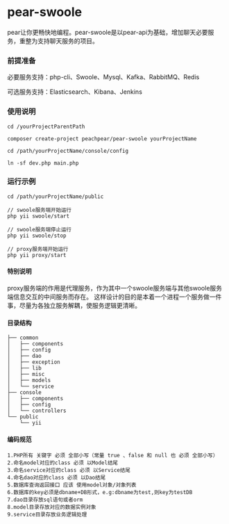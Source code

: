 # pear-swoole
pear让你更畅快地编程。pear-swoole是以pear-api为基础，增加聊天必要服务，重整为支持聊天服务的项目。 

### 前提准备

必要服务支持：php-cli、Swoole、Mysql、Kafka、RabbitMQ、Redis

可选服务支持：Elasticsearch、Kibana、Jenkins

### 使用说明

```
cd /yourProjectParentPath

composer create-project peachpear/pear-swoole yourProjectName

cd /path/yourProjectName/console/config

ln -sf dev.php main.php
```

### 运行示例
```
cd /path/yourProjectName/public

// swoole服务端开始运行
php yii swoole/start

// swoole服务端停止运行
php yii swoole/stop

// proxy服务端开始运行
php yii proxy/start
```

#### 特别说明
proxy服务端的作用是代理服务，作为其中一个swoole服务端与其他swoole服务端信息交互的中间服务而存在。
这样设计的目的是本着一个进程一个服务做一件事，尽量为各独立服务解耦，使服务逻辑更清晰。

#### 目录结构
```
├── common
│   ├── components
│   ├── config
│   ├── dao
│   ├── exception
│   ├── lib
│   ├── misc
│   ├── models
│   └── service
├── console
│   ├── components
│   ├── config
│   └── controllers    
└── public
    └── yii   
```

#### 编码规范
```
1.PHP所有 关键字 必须 全部小写（常量 true 、false 和 null 也 必须 全部小写）
2.命名model对应的class 必须 以Model结尾
3.命名service对应的class 必须 以Service结尾
4.命名dao对应的class 必须 以Dao结尾
5.数据库查询返回接口 应该 使用model对象/对象列表
6.数据库的key必须是dbname+DB形式，e.g:dbname为test,则key为testDB
7.dao目录存放sql语句或者orm
8.model目录存放对应的数据实例对象
9.service目录存放业务逻辑处理
```